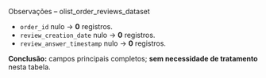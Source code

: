  Observações – olist_order_reviews_dataset

- `order_id` nulo → **0** registros.  
- `review_creation_date` nulo → **0** registros.  
- `review_answer_timestamp` nulo → **0** registros.  

**Conclusão:** campos principais completos; **sem necessidade de tratamento** nesta tabela.
